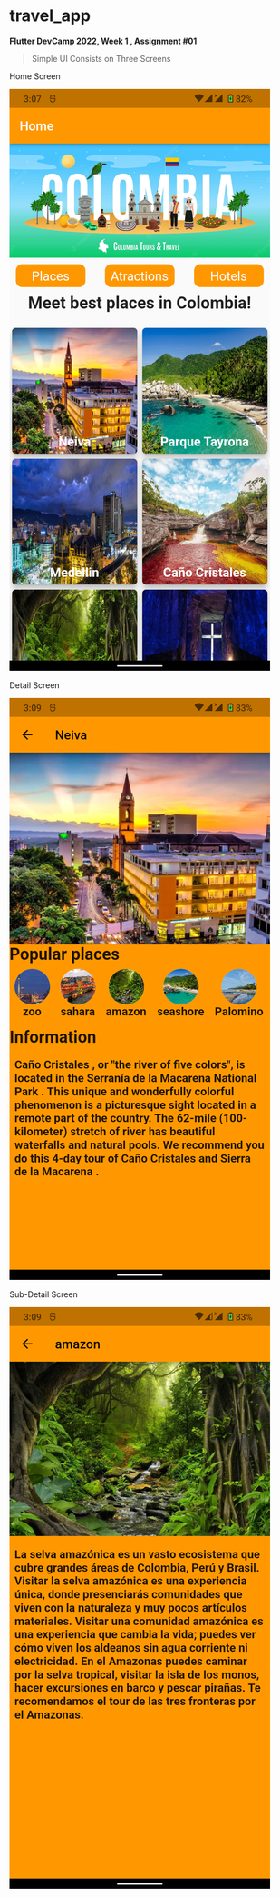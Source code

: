 # travel_app

**Flutter DevCamp 2022, Week 1 , Assignment #01** 

>Simple UI Consists on Three Screens
 
Home Screen

![TravelHome!](screenshots/screenshot1.png)

Detail Screen

![DetailScreen!](screenshots/screenshot2.png)

Sub-Detail Screen

![Sub-DetailScreen!](screenshots/screenshot3.png)
